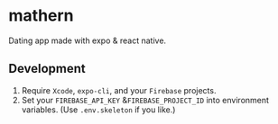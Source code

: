 # mathern

Dating app made with expo & react native.

## Development

1. Require `Xcode`, `expo-cli`, and your `Firebase` projects.
1. Set your `FIREBASE_API_KEY` &`FIREBASE_PROJECT_ID` into environment variables. (Use `.env.skeleton` if you like.)
